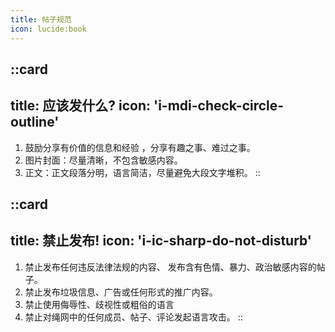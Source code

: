 ```yaml
---
title: 帖子规范
icon: lucide:book
---
```


::card
---
title: 应该发什么?
icon: 'i-mdi-check-circle-outline'
---
1. 鼓励分享有价值的信息和经验 ，分享有趣之事、难过之事。
2. 图片封面：尽量清晰，不包含敏感内容。
3. 正文：正文段落分明，语言简洁，尽量避免大段文字堆积。
::

::card
---
title: 禁止发布!
icon: 'i-ic-sharp-do-not-disturb'
---
1. 禁止发布任何违反法律法规的内容、 发布含有色情、暴力、政治敏感内容的帖子。  
2. 禁止发布垃圾信息、广告或任何形式的推广内容。  
3. 禁止使用侮辱性、歧视性或粗俗的语言
4. 禁止对绳网中的任何成员、帖子、评论发起语言攻击。
::
 
 